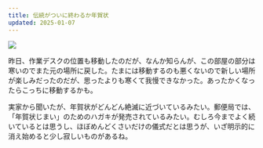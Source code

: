 ```yaml
---
title: 伝統がついに終わるか年賀状
updated: 2025-01-07
---
```

![](https://i.imgur.com/QulNnyr.jpeg)

昨日、作業デスクの位置も移動したのだが、なんか知らんが、この部屋の部分は寒いのでまた元の場所に戻した。たまには移動するのも悪くないので新しい場所が楽しみだったのだが、思ったよりも寒くて我慢できなかった。あったかくなったらこっちに移動するかも。

実家から聞いたが、年賀状がどんどん絶滅に近づいているみたい。郵便局では、「年賀状じまい」のためのハガキが発売されているみたい。むしろ今までよく続いているとは思うし、ほぼめんどくさいだけの儀式だとは思うが、いざ明示的に消え始めると少し寂しいものがあるね。